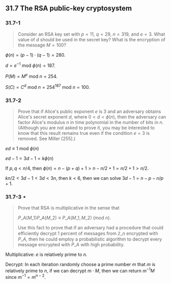 ## 31.7 The RSA public-key cryptosystem

### 31.7-1

> Consider an RSA key set with $p = 11$, $q = 29$, $n = 319$, and $e = 3$. What value of $d$ should be used in the secret key? What is the encryption of the message $M = 100$?

$\phi(n) = (p - 1) \cdot (q - 1) = 280$.

$d = e^{-1} ~\text{mod}~ \phi(n) = 187$.

$P(M) = M^e ~\text{mod}~ n = 254$.

$S(C) = C^d ~\text{mod}~ n = 254^{187} ~\text{mod}~ n =  100$.

### 31.7-2

> Prove that if Alice's public exponent $e$ is $3$ and an adversary obtains Alice's secret exponent $d$, where $0 < d < \phi(n)$, then the adversary can factor Alice's modulus $n$ in time polynomial in the number of bits in $n$. (Although you are not asked to prove it, you may be interested to know that this result remains true even if the condition $e = 3$ is removed. See Miller [255].)

$ed \equiv 1 ~\text{mod}~ \phi(n)$

$ed - 1 = 3d - 1 = k \phi(n)$

If $p, q < n / 4$, then $\phi(n) = n - (p + q) + 1 > n - n / 2 + 1 = n / 2 + 1 > n / 2$.

$kn / 2 < 3d - 1 < 3d < 3n$, then $k < 6$, then we can solve $3d - 1 = n - p - n / p + 1$.

### 31.7-3 $\star$

> Prove that RSA is multiplicative in the sense that
> 
> $P\_A(M\_1) P\_A(M\_2) \equiv P\_A(M\_1, M\_2) ~(\text{mod}~n)$.
> 
> Use this fact to prove that if an adversary had a procedure that could efficiently decrypt $1$ percent of messages from $\mathbb{Z}\_n$ encrypted with $P\_A$, then he could employ a probabilistic algorithm to decrypt every message encrypted with $P\_A$ with high probability.

Multiplicative:
$e$ is relatively prime to $n$.

Decrypt:
In each iteration randomly choose a prime number $m$ that $m$ is relatively prime to $n$, if we can decrypt $m \cdot M$, then we can return $m^{-1} M$ since $m^{-1} = m^{n - 2}$.
